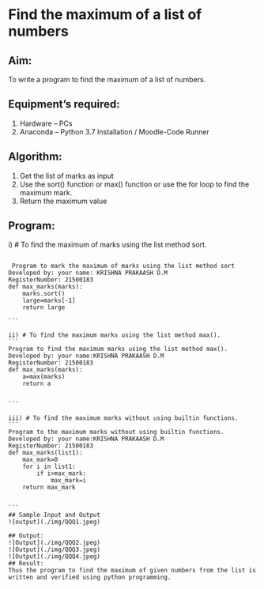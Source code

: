 # Find the maximum of a list of numbers
## Aim:
To write a program to find the maximum of a list of numbers.
## Equipment’s required:
1.	Hardware – PCs
2.	Anaconda – Python 3.7 Installation / Moodle-Code Runner
## Algorithm:
1.	Get the list of marks as input
2.	Use the sort() function or max() function or use the for loop to find the maximum mark.
3.	Return the maximum value
## Program:

i)	# To find the maximum of marks using the list method sort.
~~~

 Program to mark the maximum of marks using the list method sort
Developed by: your name: KRISHNA PRAKAASH D.M
RegisterNumber: 21500183
def max_marks(marks):
    marks.sort()
    large=marks[-1]
    return large

```

ii)	# To find the maximum marks using the list method max().
```
Program to find the maximum marks using the list method max().
Developed by: your name:KRISHNA PRAKAASH D.M
RegisterNumber: 21500183
def max_marks(marks):
    a=max(marks)
    return a


```

iii) # To find the maximum marks without using builtin functions.
```
Program to the maximum marks without using builtin functions.
Developed by: your name:KRISHNA PRAKAASH D.M
RegisterNumber: 21500183
def max_marks(list1):
    max_mark=0
    for i in list1:
        if i>max_mark:
            max_mark=i
    return max_mark


```
## Sample Input and Output
![output](./img/QQQ1.jpeg) 

## Output:
![Output](./img/QQQ2.jpeg)
![Output](./img/QQQ3.jpeg)
![Output](./img/QQQ4.jpeg)
## Result:
Thus the program to find the maximum of given numbers from the list is written and verified using python programming.